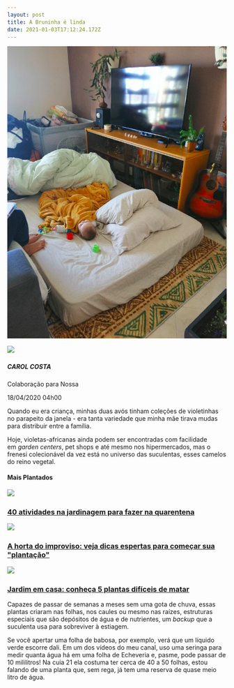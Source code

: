 ```yaml
---
layout: post
title: A Bruninha é linda
date: 2021-01-03T17:12:24.172Z
---
```

![confusão dos bolores](/assets/img/posts/16_12_2020.png "dormir na sala")

![](https://conteudo.imguol.com.br/c/entretenimento/a3/2020/03/20/carol-costa-1584754435398_v2_150x150.jpg)

##### CAROL COSTA

Colaboração para Nossa

18/04/2020 04h00

Quando eu era criança, minhas duas avós tinham coleções de violetinhas no parapeito da janela - era tanta variedade que minha mãe tirava mudas para distribuir entre a família.

Hoje, violetas-africanas ainda podem ser encontradas com facilidade em *garden centers*, pet shops e até mesmo nos hipermercados, mas o frenesi colecionável da vez está no universo das suculentas, esses camelos do reino vegetal.

#### Mais Plantados

[![](https://conteudo.imguol.com.br/c/entretenimento/00/2020/03/20/plantados-casa-1584751987804_v2_300x225.jpg)](https://www.uol.com.br/nossa/curadores-e-criadores/2020/03/21/40-atividades-na-jardinagem-para-fazer-na-quarentena.htm)

### [40 atividades na jardinagem para fazer na quarentena](https://www.uol.com.br/nossa/curadores-e-criadores/2020/03/21/40-atividades-na-jardinagem-para-fazer-na-quarentena.htm)

[![](https://conteudo.imguol.com.br/c/entretenimento/10/2020/03/27/carol-costa-ensina-a-fazer-uma-horta-improvisada-em-casa-1585336984743_v2_300x225.jpg)](https://www.uol.com.br/nossa/curadores-e-criadores/2020/03/28/a-horta-do-improviso.htm)

### [A horta do improviso: veja dicas espertas para começar sua "plantação"](https://www.uol.com.br/nossa/curadores-e-criadores/2020/03/28/a-horta-do-improviso.htm)

[![](https://conteudo.imguol.com.br/c/entretenimento/99/2020/04/09/plantados-1586454849997_v2_300x225.jpg)](https://www.uol.com.br/nossa/curadores-e-criadores/2020/04/11/jardim-em-casa-conheca-5-plantas-dificeis-de-matar.htm)

### [Jardim em casa: conheça 5 plantas difíceis de matar](https://www.uol.com.br/nossa/curadores-e-criadores/2020/04/11/jardim-em-casa-conheca-5-plantas-dificeis-de-matar.htm)

Capazes de passar de semanas a meses sem uma gota de chuva, essas plantas criaram nas folhas, nos caules ou mesmo nas raízes, estruturas especiais que são depósitos de água e de nutrientes, um *backup* que a suculenta usa para sobreviver à estiagem.

Se você apertar uma folha de babosa, por exemplo, verá que um líquido verde escorre dali. Em um dos vídeos do meu canal, uso uma seringa para medir quanta água há em uma folha de Echeveria e, pasme, pode passar de 10 mililitros! Na cuia 21 ela costuma ter cerca de 40 a 50 folhas, estou falando de uma planta que, sem rega, já tem uma reserva de quase meio litro de água.